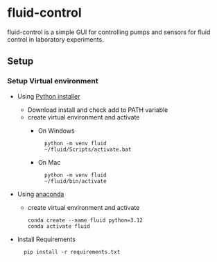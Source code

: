 
# fluid-control

fluid-control is a simple GUI for controlling pumps and sensors for fluid control in laboratory experiments.

## Setup

### Setup Virtual environment

* Using [Python installer](https://www.python.org/downloads/release/python-31210/)
  * Download install and check add to PATH variable
  * create virtual environment and activate
    * On Windows

            python -m venv fluid
            ~/fluid/Scripts/activate.bat

    * On Mac

            python -m venv fluid
            ~/fluid/bin/activate

* Using [anaconda](https://www.anaconda.com/download/)
  * create virtual environment and activate

        conda create --name fluid python=3.12
        conda activate fluid

* Install Requirements

        pip install -r requirements.txt

